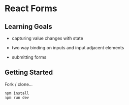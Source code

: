 # React Forms

## Learning Goals

- capturing value changes with state

- two way binding on inputs and input adjacent elements

- submitting forms

## Getting Started

Fork / clone...

```
npm install
npm run dev
```